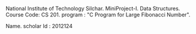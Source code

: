 National Institute of Technology Silchar. MiniProject-I. Data Structures. Course Code: CS 201. program : "C Program for Large Fibonacci Number".

Name. scholar Id : 2012124

